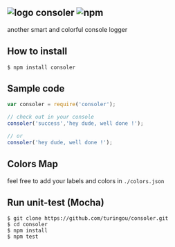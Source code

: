 ![logo](http://ww2.sinaimg.cn/large/61ff0de3gw1e85z78fu6lj200w00w741.jpg) consoler ![npm](https://badge.fury.io/js/consoler.png)
---

another smart and colorful console logger

## How to install

````
$ npm install consoler
````

## Sample code

````javascript
var consoler = require('consoler');

// check out in your console
consoler('success','hey dude, well done !');

// or 
consoler('hey dude, well done !');
````

## Colors Map

feel free to add your labels and colors in `./colors.json`

## Run unit-test (Mocha)

````
$ git clone https://github.com/turingou/consoler.git
$ cd consoler
$ npm install 
$ npm test
````